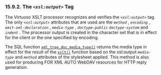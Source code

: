 <div id="xsloutputelt" class="section">

<div class="titlepage">

<div>

<div>

### 15.9.2. The *`<xsl:output>`* Tag

</div>

</div>

</div>

The Virtuoso XSLT processor recognizes and verifies the *`<xsl:output>`*
tag. The only *`<xsl:output>`* attributes that are used are the
*`method`* , *`encoding`* , *`omit-xml-declaration`* , *`media-type`* ,
*`doctype-public`* *`doctype-system`* and *`indent`* . The processor
output is created in the character set that is in effect for the client
or the one specified by encoding.

The SQL function <a href="fn_xml_tree_doc_media_type.html" class="link"
title="xml_tree_doc_media_type"><code
class="function">xml_tree_doc_media_type()</code></a> returns the media
type in effect for the result of the
<a href="fn_xslt.html" class="link" title="xslt"><code
class="function">xslt()</code></a> function based on the xsl:output
*`media-type`* and *`method`* attributes of the stylesheet applied. This
method is also used for producing FOR XML AUTO WebDAV resources for HTTP
reply generation.

</div>
